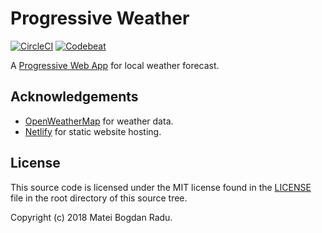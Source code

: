 # Progressive Weather
[![CircleCI][CircleCI_badge]][CircleCI_url] [![Codebeat][Codebeat_badge]][Codebeat_url]

A [Progressive Web App][PWA] for local weather forecast.

## Acknowledgements
- [OpenWeatherMap][OpenWeatherMap] for weather data.
- [Netlify][Netlify] for static website hosting.

## License
This source code is licensed under the MIT license
found in the [LICENSE][LICENSE] file in the root directory of this source tree.

Copyright (c) 2018 Matei Bogdan Radu.

[PWA]: https://developers.google.com/web/progressive-web-apps/
[OpenWeatherMap]: https://openweathermap.org/
[Netlify]: https://www.netlify.com
[CircleCI_url]: https://circleci.com/gh/matt-block/progressive-weather/tree/master
[CircleCI_badge]: https://circleci.com/gh/matt-block/progressive-weather/tree/master.svg?style=shield
[Codebeat_url]: https://codebeat.co/a/matei-radu/projects/github-com-matt-block-progressive-weather-master
[Codebeat_badge]: https://codebeat.co/badges/c581d9c6-64ce-4fc3-83fd-d8fb1a941e76
[LICENSE]: https://github.com/matt-block/progressive-weather/blob/master/LICENSE
